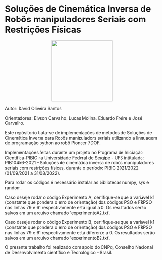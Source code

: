 # Soluções de Cinemática Inversa de Robôs manipuladores Seriais com Restrições Físicas

<div align= "center">
<img src="https://user-images.githubusercontent.com/71639876/159167377-a011678a-c0fe-42c8-8fd2-097f6e7c3295.png" width="200px" />
</div>


Autor: David Oliveira Santos.

Orientadores: Elyson Carvalho, Lucas Molina, Eduardo Freire e José Carvalho.

Este repósitorio trata-se de implementações de métodos de Soluções de Cinemática Inversa para Robôs manipuladors seriais utilizando a linguagem de programação python ao robô Pioneer 7DOF. 

Implementações feitas durante um projeto no Programa de Iniciação Científica-PIBIC na Universidade Federal de Sergipe - UFS intitulado:
PIB10456-2021 - Soluções de cinemática inversa de robôs manipuladores seriais com restrições físicas,
durante o período: PIBIC 2021/2022 (01/09/2021 a 31/08/2022).

Para rodar os códigos é necessário instalar as bibliotecas numpy, sys e random.

Caso deseje rodar o código Experimento A, certifique-se que a variável k1 (constante que pondera o erro de orientação) dos códigos PSO e FRPSO nas linhas 79 e 61 respectivamente está igual a 0. Os resultados serão salvos em um arquivo chamado 'experimentoA2.txt'.

Caso deseje rodar o código Experimento B, certifique-se que a variável k1 (constante que pondera o erro de orientação) dos códigos PSO e FRPSO nas linhas 79 e 61 respectivamente está diferente a 0. Os resultados serão salvos em um arquivo chamado 'experimentoB2.txt'.

O presente trabalho foi realizado com apoio do CNPq, Conselho Nacional de Desenvolvimento científico e Tecnológico -  Brasil.
